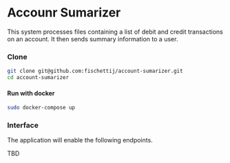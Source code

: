 # Accounr Sumarizer

This system processes files containing a list of debit and credit transactions on an account. It then sends summary information to a user.

### Clone

```bash
git clone git@github.com:fischettij/account-sumarizer.git
cd account-sumarizer
```

#### Run with docker

```bash
sudo docker-compose up
```

### Interface
The application will enable the following endpoints.

TBD
